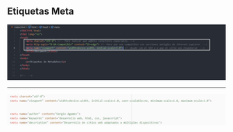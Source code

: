## Etiquetas Meta

![Metadatos en Html](img/Metadatos-html_1.png)

***

![Metadatos en Html](img/Metadatos-html_2.png)